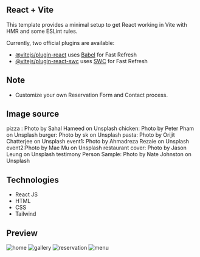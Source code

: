 ## React + Vite

This template provides a minimal setup to get React working in Vite with HMR and some ESLint rules.

Currently, two official plugins are available:

- [@vitejs/plugin-react](https://github.com/vitejs/vite-plugin-react/blob/main/packages/plugin-react/README.md) uses [Babel](https://babeljs.io/) for Fast Refresh
- [@vitejs/plugin-react-swc](https://github.com/vitejs/vite-plugin-react-swc) uses [SWC](https://swc.rs/) for Fast Refresh

## Note
* Customize your own Reservation Form and Contact process.

## Image source
pizza : Photo by Sahal Hameed on Unsplash 
chicken: Photo by Peter Pham on Unsplash 
burger: Photo by sk on Unsplash 
pasta: Photo by Orijit Chatterjee on Unsplash 
event1: Photo by Ahmadreza Rezaie on Unsplash 
event2:Photo by Mae Mu on Unsplash restaurant 
cover: Photo by Jason Leung on Unsplash testimony Person 
Sample: Photo by Nate Johnston on Unsplash

## Technologies
* React JS
* HTML
* CSS
* Tailwind


## Preview
![home](https://github.com/J-Maica/restaurant/assets/146484557/d252feee-cb56-46cf-8e08-5ba31636ba20)
![gallery](https://github.com/J-Maica/restaurant/assets/146484557/69049e75-81d1-460d-b903-6d347f042662)
![reservation](https://github.com/J-Maica/restaurant/assets/146484557/f6f8f772-38b4-4581-8af4-57d0e2125e00)
![menu](https://github.com/J-Maica/restaurant/assets/146484557/7c8cbbf0-6e49-424b-9d93-3582656d28d7)
